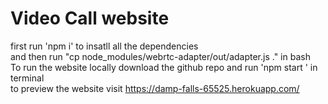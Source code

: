 # Video Call website 
first run 'npm i' to insatll all the dependencies<br/>
and then run "cp node_modules/webrtc-adapter/out/adapter.js ." in bash<br/>
To run the website locally download the github repo and run 'npm start ' in terminal
 <br/>
 to preview the website visit https://damp-falls-65525.herokuapp.com/
